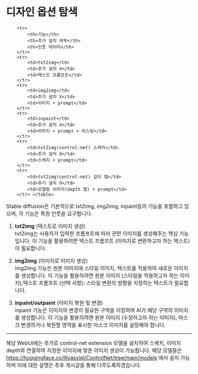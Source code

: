 # 디자인 옵션 탐색


<table style="margin-left: 15%;">

        <tr>
            <th>기능</th>
            <th>추가 설치 여부</th>
            <th>인풋 데이터</th>
        </tr>
        <tr>
            <td>txt2img</td>
            <td>추가 설치 X</td>
            <td>텍스트 프롬프트</td>
        </tr>
        <tr>
            <td>img2img</td>
            <td>추가 설치 X</td>
            <td>이미지 + prompt</td>
        </tr>
        <tr>
            <td>inpaint</td>
            <td>추가 설치 X</td>
            <td>이미지 + prompt + 마스킹</td>
        </tr>
        <tr>
            <td>txt2img(control-net) 스케치</td>
            <td>추가 설치 O</td>
            <td>스케치 + prompt</td>
        </tr>
        <tr>
            <td>txt2img(control-net) 깊이 맵</td>
            <td>추가 설치 O</td>
            <td>모델링 이미지(depth 맵) + prompt</td>
        </tr> </table>

Stable diffusion은 기본적으로 txt2img, img2img, inpaint등의 기능을 포함하고 있으며, 각 기능은 특정 인풋을 요구합니다.

1. **txt2img** (텍스트로 이미지 생성)<br>
    txt2img는 사용자가 입력한 프롬프트에 따라 관련 이미지를 생성해주는 핵심 기능입니다. 이 기능을 활용하려면 
    텍스트 프롬프트 (이미지로 변환하고자 하는 텍스트) 이 필요합니다. 

2. **img2img** (이미지로 이미지 생성)<br>
    img2img 기능은 원본 이미지에 스타일 이미지, 텍스트를 적용하여 새로운 이미지를 생성합니다. 이 기능을 활용하려면 원본 이미지 (스타일을 적용하고자 하는 이미지),텍스트 프롬프트 (선택 사항): 스타일 변환의 방향을 지정하는 텍스트가 필요합니다.

3. **inpaint/outpaint** (이미지 복원 및 변경)<br>
    inpaint 기능은 이미지의 변경이 필요한 구역을 지정하여 AI가 해당 구역의 이미지를 생성합니다. 이 기능을 활용하려면 원본 이미지 (수정하고자 하는 이미지), 마스크 변경하거나 복원할 영역을 표시한 마스크 이미지를 설정해야 합니다.

---- 

해당 WebUi에는 추가로 control-net extension 모델을 설치하여 스케치, 이미지 depth와 연결하여 지정한 이미지에 맞춘 이미지 생성이 가능합니다. 해당 모델들은 https://huggingface.co/lllyasviel/ControlNet/tree/main/models 에서 설치 가능하며 이에 대한 설명은 추후 게시글을 통해 다루도록하겠습니다. 
